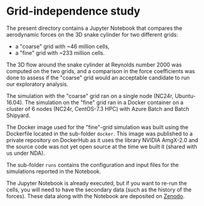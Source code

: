 # Grid-independence study

The present directory contains a Jupyter Notebook that compares the aerodynamic forces on the 3D snake cylinder for two different grids:

* a "coarse" grid with ~46 million cells,
* a "fine" grid with ~233 million cells.

The 3D flow around the snake cylinder at Reynolds number 2000 was computed on the two grids, and a comparison in the force coefficients was done to assess if the "coarse" grid would an acceptable candidate to run our exploratory analysis.

The simulation with the "coarse" grid ran on a single node (NC24r, Ubuntu-16.04).
The simulation on the "fine" grid ran in a Docker container on a cluster of 6 nodes (NC24r, CentOS-7.3 HPC) with Azure Batch and Batch Shipyard.

The Docker image used for the "fine"-grid simulation was built using the Dockerfile located in the sub-folder `docker`.
This image was published to a private repository on DockerHub as it uses the library NVIDIA AmgX-2.0 and the source code was not yet open source at the time we built it (shared with us under NDA).

The sub-folder `runs` contains the configuration and input files for the simulations reported in the Notebook.

The Jupyter Notebook is already executed, but if you want to re-run the cells, you will need to have the secondary data (such as the history of the forces).
These data along with the Notebook are deposited on [Zenodo](https://doi.org/10.5281/zenodo.2642711).
